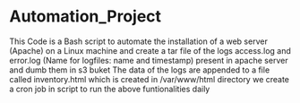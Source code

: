 # Automation_Project

This Code is a Bash script to automate the installation of a web server (Apache) on a Linux machine and create a tar file of the logs access.log and error.log (Name for logfiles: name and timestamp) present in apache server and dumb them in s3 buket
The data of the logs are appended to a file called inventory.html which is created in /var/www/html directory
we create a cron job in script to run the above funtionalities daily
